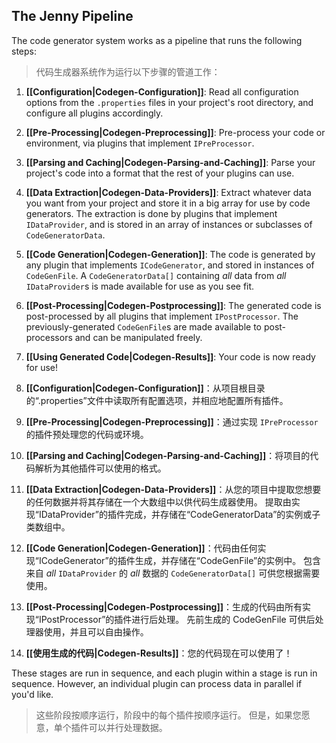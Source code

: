## The Jenny Pipeline

The code generator system works as a pipeline that runs the following steps:

>代码生成器系统作为运行以下步骤的管道工作：

1. **[[Configuration|Codegen-Configuration]]**: Read all configuration options from the `.properties` files in your project's root directory, and configure all plugins accordingly.
2. **[[Pre-Processing|Codegen-Preprocessing]]**: Pre-process your code or environment, via plugins that implement `IPreProcessor`.
3. **[[Parsing and Caching|Codegen-Parsing-and-Caching]]**: Parse your project's code into a format that the rest of your plugins can use.
4. **[[Data Extraction|Codegen-Data-Providers]]**: Extract whatever data you want from your project and store it in a big array for use by code generators.  The extraction is done by plugins that implement `IDataProvider`, and is stored in an array of instances or subclasses of `CodeGeneratorData`.
5. **[[Code Generation|Codegen-Generation]]**: The code is generated by any plugin that implements `ICodeGenerator`, and stored in instances of `CodeGenFile`.  A `CodeGeneratorData[]` containing *all* data from *all* `IDataProvider`s is made available for use as you see fit. 
6. **[[Post-Processing|Codegen-Postprocessing]]**: The generated code is post-processed by all plugins that implement `IPostProcessor`.  The previously-generated `CodeGenFile`s are made available to post-processors and can be manipulated freely.
7. **[[Using Generated Code|Codegen-Results]]**: Your code is now ready for use!

1. **[[Configuration|Codegen-Configuration]]**：从项目根目录的“.properties”文件中读取所有配置选项，并相应地配置所有插件。
2. **[[Pre-Processing|Codegen-Preprocessing]]**：通过实现 `IPreProcessor` 的插件预处理您的代码或环境。
3. **[[Parsing and Caching|Codegen-Parsing-and-Caching]]**：将项目的代码解析为其他插件可以使用的格式。
4. **[[Data Extraction|Codegen-Data-Providers]]**：从您的项目中提取您想要的任何数据并将其存储在一个大数组中以供代码生成器使用。 提取由实现“IDataProvider”的插件完成，并存储在“CodeGeneratorData”的实例或子类数组中。
5. **[[Code Generation|Codegen-Generation]]**：代码由任何实现“ICodeGenerator”的插件生成，并存储在“CodeGenFile”的实例中。 包含来自 *all* `IDataProvider` 的 *all* 数据的 `CodeGeneratorData[]` 可供您根据需要使用。
6. **[[Post-Processing|Codegen-Postprocessing]]**：生成的代码由所有实现“IPostProcessor”的插件进行后处理。 先前生成的 CodeGenFile 可供后处理器使用，并且可以自由操作。
7. **[[使用生成的代码|Codegen-Results]]**：您的代码现在可以使用了！


These stages are run in sequence, and each plugin within a stage is run in sequence.  However, an individual plugin can process data in parallel if you'd like.

>这些阶段按顺序运行，阶段中的每个插件按顺序运行。 但是，如果您愿意，单个插件可以并行处理数据。